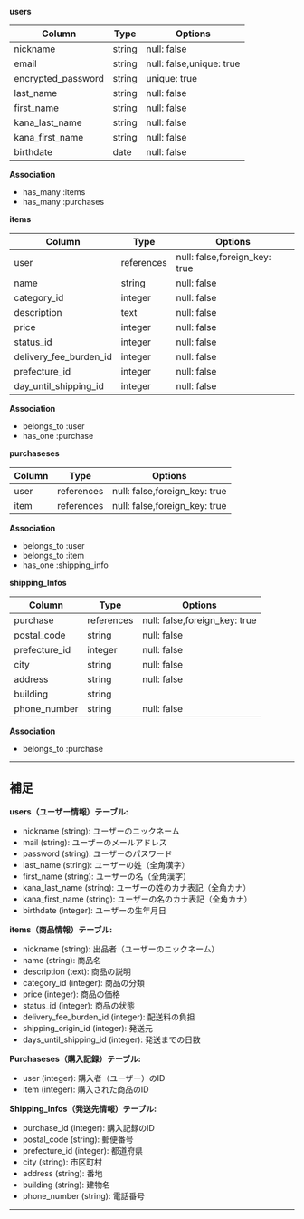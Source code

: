 **users**

| Column             | Type       | Options                  |
|--------------------|------------|--------------------------|
| nickname           | string     | null: false              |
| email              | string     | null: false,unique: true |
| encrypted_password | string     | unique: true             |
| last_name          | string     | null: false              |
| first_name         | string     | null: false              |
| kana_last_name     | string     | null: false              |
| kana_first_name    | string     | null: false              |
| birthdate          | date       | null: false              |

**Association**

- has_many :items
- has_many :purchases

**items**

| Column                 | Type       | Options                              |
|------------------------|------------|--------------------------------------|
| user                   | references | null: false,foreign_key: true        |
| name                   | string     | null: false                          |
| category_id            | integer    | null: false                          |
| description            | text       | null: false                          |
| price                  | integer    | null: false                          |
| status_id              | integer    | null: false                          |
| delivery_fee_burden_id | integer    | null: false                          |
| prefecture_id          | integer    | null: false                          |
| day_until_shipping_id  | integer    | null: false                          |

**Association**

- belongs_to :user
- has_one :purchase

**purchaseses**

| Column       | Type       | Options                              |
|--------------|------------|--------------------------------------|
| user         | references | null: false,foreign_key: true        |
| item         | references | null: false,foreign_key: true        |

**Association**

- belongs_to :user
- belongs_to :item
- has_one :shipping_info

**shipping_Infos**

| Column          | Type       | Options                              |
|-----------------|------------|--------------------------------------|
| purchase        | references | null: false,foreign_key: true        |
| postal_code     | string     | null: false                          |
| prefecture_id   | integer    | null: false                          |
| city            | string     | null: false                          |
| address         | string     | null: false                          |
| building        | string     |                                      |
| phone_number    | string     | null: false                          |

**Association**

- belongs_to :purchase



---
補足
---

**users（ユーザー情報）テーブル:**

- nickname (string): ユーザーのニックネーム
- mail (string): ユーザーのメールアドレス
- password (string): ユーザーのパスワード
- last_name (string): ユーザーの姓（全角漢字）
- first_name (string): ユーザーの名（全角漢字）
- kana_last_name (string): ユーザーの姓のカナ表記（全角カナ）
- kana_first_name (string): ユーザーの名のカナ表記（全角カナ）
- birthdate (integer): ユーザーの生年月日

**items（商品情報）テーブル:**

- nickname (string): 出品者（ユーザーのニックネーム）
- name (string): 商品名
- description (text): 商品の説明
- category_id (integer): 商品の分類
- price (integer): 商品の価格
- status_id (integer): 商品の状態
- delivery_fee_burden_id (integer): 配送料の負担 
- shipping_origin_id (integer): 発送元
- days_until_shipping_id (integer): 発送までの日数


**Purchaseses（購入記録）テーブル:**

- user (integer): 購入者（ユーザー）のID
- item (integer): 購入された商品のID

**Shipping_Infos（発送先情報）テーブル:**

- purchase_id (integer): 購入記録のID
- postal_code (string): 郵便番号
- prefecture_id (integer): 都道府県
- city (string): 市区町村
- address (string): 番地
- building (string): 建物名
- phone_number (string): 電話番号

---